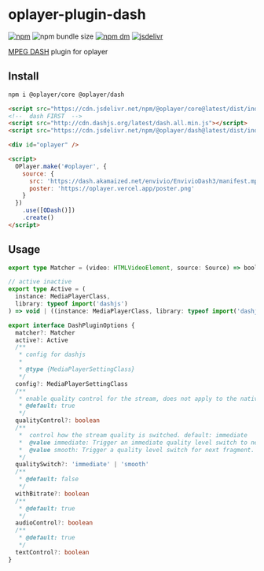 # oplayer-plugin-dash

[![npm](https://img.shields.io/npm/v/@oplayer/dash?style=flat-square&label=@oplayer/dash)](https://www.npmjs.com/package/@oplayer/dash)
![npm bundle size](https://img.shields.io/bundlephobia/minzip/@oplayer/dash?style=flat-square)
[![npm dm](https://img.shields.io/npm/dm/@oplayer/dash?style=flat-square)](https://www.npmjs.com/package/@oplayer/dash)
[![jsdelivr](https://data.jsdelivr.com/v1/package/npm/@oplayer/dash/badge)](https://www.jsdelivr.com/package/npm/@oplayer/dash)

[MPEG DASH](https://github.com/Dash-Industry-Forum/dash.js) plugin for oplayer

## Install

```bash
npm i @oplayer/core @oplayer/dash
```

```html
<script src="https://cdn.jsdelivr.net/npm/@oplayer/core@latest/dist/index.min.js"></script>
<!--  dash FIRST  -->
<script src="http://cdn.dashjs.org/latest/dash.all.min.js"></script>
<script src="https://cdn.jsdelivr.net/npm/@oplayer/dash@latest/dist/index.min.js"></script>

<div id="oplayer" />

<script>
  OPlayer.make('#oplayer', {
    source: {
      src: 'https://dash.akamaized.net/envivio/EnvivioDash3/manifest.mpd',
      poster: 'https://oplayer.vercel.app/poster.png'
    }
  })
    .use([ODash()])
    .create()
</script>
```

## Usage

```ts
export type Matcher = (video: HTMLVideoElement, source: Source) => boolean

// active inactive
export type Active = (
  instance: MediaPlayerClass,
  library: typeof import('dashjs')
) => void | ((instance: MediaPlayerClass, library: typeof import('dashjs')) => void)

export interface DashPluginOptions {
  matcher?: Matcher
  active?: Active
  /**
   * config for dashjs
   *
   * @type {MediaPlayerSettingClass}
   */
  config?: MediaPlayerSettingClass
  /**
   * enable quality control for the stream, does not apply to the native (iPhone) clients.
   * @default: true
   */
  qualityControl?: boolean
  /**
   *  control how the stream quality is switched. default: immediate
   *  @value immediate: Trigger an immediate quality level switch to new quality level. This will abort the current fragment request if any, flush the whole buffer, and fetch fragment matching with current position and requested quality level.
   *  @value smooth: Trigger a quality level switch for next fragment. This could eventually flush already buffered next fragment.
   */
  qualitySwitch?: 'immediate' | 'smooth'
  /**
   * @default: false
   */
  withBitrate?: boolean
  /**
   * @default: true
   */
  audioControl?: boolean
  /**
   * @default: true
   */
  textControl?: boolean
}
```
